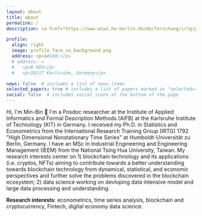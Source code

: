 ```yaml
---
layout: about
title: about
permalink: /
description: <a href="https://www.wiwi.hu-berlin.de/de/forschung/irtg/participating-faculty/students/personal-pages/min-bin-lin">PhD researcher</a>. Humboldt University of Berlin, Germany.

profile:
  align: right
  image: profile_face_no_background.png
  address: <p>&#160;</p>
  # address: >
  #   <p>R 003</p>
  #   <p>10117 Karlsruhe, Germany</p>

news: false  # includes a list of news items
selected_papers: true # includes a list of papers marked as "selected={true}"
social: false  # includes social icons at the bottom of the page
---
```

Hi, I'm Min-Bin :wave: I'm a Posdoc researcher at the Institute of Applied Informatics and Formal Description Methods (AIFB) at the Karlsruhe Institute of Technology (KIT) in Germany. I received my Ph.D. in Statistics and Econometrics from the International Research Training Group (IRTG) 1792 "High Dimensional Nonstationary Time Series" at Humboldt-Universität zu Berlin, Germany. I have an MSc in Industrial Engineering and Engineering Management (IEEM) from the National Tsing Hua University, Taiwan.
My research interests center on 1) blockchain technology and its applications (i.e. cryptos, NFTs) aiming to contribute towards a better understanding towards blockchain technology from dynamical, statistical, and economic perspectives and further solve the problems discovered in the blockchain ecosystem; 2) data science working on devloping data intensive model and large data processing and understanding.

**Research interests**: econometrics, time series analysis, blockchain and cryptocurrency, Fintech, digital economy data science.

<!-- If you are interested in working with us on these (or adjacent) topics don't hesitate to get in touch.
We have multiple [open positions](/positions)!  -->
